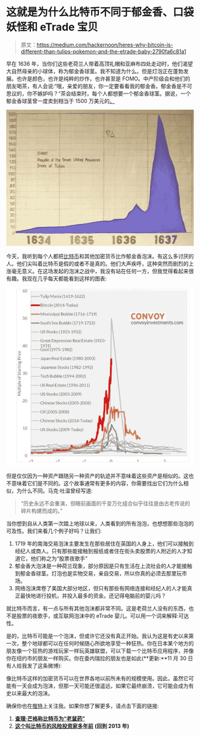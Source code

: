 # 这就是为什么比特币不同于郁金香、口袋妖怪和 eTrade 宝贝

> 原文：<https://medium.com/hackernoon/heres-why-bitcoin-is-different-than-tulips-pokemon-and-the-etrade-baby-2790fa6c81a1>

早在 1636 年，当你们这些老荷兰人带着高顶礼帽和亚麻布四处走动时，他们渴望大自然母亲的小球体，称为郁金香球茎。我不知道为什么。但是灯泡正在蓬勃发展。也许是颜色，也许是纯粹的炒作，也许甚至是 FOMO。中产阶级会和他们的朋友喝茶，有人会说:“哦，亲爱的朋友，你一定要看看我的郁金香。郁金香是不可思议的，你不嫉妒吗？”茶会结束时，每个人都想要一个郁金香球茎。据说，一个郁金香球茎曾一度卖到相当于 1500 万美元的[。](http://www.exploringmarkets.com/2013/12/the-ultimate-video-on-everything-you.html)

![](img/ecb63ce9e850fc9a1bd7035d0f27c8e4.png)

今天，我听到每个人都把[比特币](https://hackernoon.com/tagged/bitcoin)和其他加密货币比作郁金香泡沫。有这么多讨厌的人。他们尖叫着比特币是假的或者不是真的。他们大声疾呼，这种突然而剧烈的上涨毫无意义。在这场发起的泡沫之战中，我没有站在任何一方，但我觉得看起来很有趣。我现在几乎每天都能看到这样的图表:

![](img/d26c4b37a037a044124b82006d9bd5d9.png)

但是仅仅因为一种资产跟随另一种资产的轨迹并不意味着这些资产是相似的。这也不意味着它们是不同的。这个故事通常有更多的内容，你需要找出它们为什么相似，为什么不同。马克·吐温曾经写道:

> “历史永远不会重演，但眼前画面的千变万化组合似乎往往是由古老传说的碎片构建而成的。”

当你想到自从人类第一次踏上地球以来，人类看到的所有泡泡，也想想那些泡泡的可及性。我们来看几个例子好吗？让我们:

1.  1719 年的南海交易泡沫主要发生在那些居住在英国的人身上，他们可以接触到经纪人或商人。只有那些能接触到报纸或者住在街头卖股票的人附近的人才知道它，他们称之为“股票夜歌手”
2.  郁金香大泡沫是一种荷兰现象，部分原因是只有生活在上流社会的人才能接触到郁金香球茎。灯泡也是实物交易，亲自交易，所以你真的必须去那里玩市场。
3.  网络泡沫席卷了美国大部分地区，但只有那些有网络连接和经纪人的人才能真正最快地进行投机，并投入最多的资金。还记得电脑前的婴儿吗？

就比特币而言，有一点与所有其他泡沫都非常不同。这是老荷兰人没有的东西，也不是股票的夜歌手，或互联网泡沫中的 eTrade 婴儿。可以用一个词来解释:可达性。

是的，比特币可能是一个泡沫，但或许它还没有真正开始。我认为这是有史以来第一次，整个地球都可以在任何时候随心所欲地享受一种狂热。你在日本某个地方的朋友像一个狂热的游戏玩家一样玩英雄联盟，可以下载一个比特币应用程序，并像你在纽约市的朋友一样购买。你在委内瑞拉的朋友也是如此(**更新:**11 月 30 日有人给我发了这条微博):

像比特币这样的加密货币可以在世界各地以前所未有的规模使用。因此，虽然它可能有一天会成为泡沫，但那一天可能还很遥远，如果它最终崩溃，它可能会成为有史以来最大的泡沫。

确保你也在[推特](http://twitter.com/Scheplick)上关注我。如果你想了解更多，请点击下面的链接:

1.  [**查理·芒格称比特币为“老鼠药”**](http://www.exploringmarkets.com/2013/11/warren-buffett-bill-gates-and-charlie.html)
2.  [**这个叫比特币的风险投资家多年前**](http://www.exploringmarkets.com/2013/05/bitcoin-threatens-currency-transactions.html) **(回到 2013 年)**